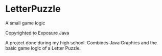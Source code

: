 # LetterPuzzle
A small game logic

Copyrighted to Exposure Java

A project done during my high school. Combines Java Graphics and the basic game logic of a Letter Puzzle.
